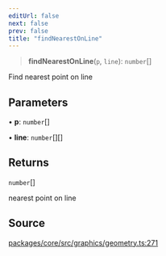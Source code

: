 ```yaml
---
editUrl: false
next: false
prev: false
title: "findNearestOnLine"
---
```


> **findNearestOnLine**(`p`, `line`): `number`[]

Find nearest point on line

## Parameters

• **p**: `number`[]

• **line**: `number`[][]

## Returns

`number`[]

nearest point on line

## Source

[packages/core/src/graphics/geometry.ts:271](https://github.com/dgmjs/dgmjs/blob/main/packages/core/src/graphics/geometry.ts#L271)
